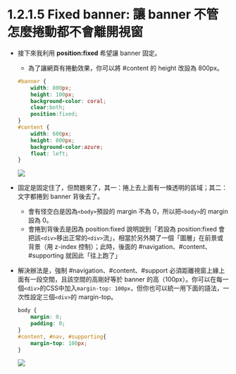 # 1.2.1.5 Fixed banner: 讓 banner 不管怎麼捲動都不會離開視窗

* 接下來我利用 **position:fixed** 希望讓 banner 固定。
	* 為了讓網頁有捲動效果，你可以將 #content 的 height 改設為 800px。
	```css
	#banner {
		width: 800px;
		height: 100px;
		background-color: coral;
		clear:both;
		position:fixed;
	}
	#content {
		width: 600px;
		height: 800px;
		background-color:azure;
		float: left;
	}
	```
	![](/assets/img14.gif)
* 固定是固定住了，但問題來了，其一：捲上去上面有一條透明的區域；其二：文字都捲到 banner 背後去了。
	* 會有怪空白是因為`<body>`預設的 margin 不為 0，所以把`<body>`的 margin設為 0。
	* 會捲到背後去是因為 position:fixed 說明說到「若設為 position:fixed 會把該`<div>`移出正常的`<div>`流」，相當於另外開了一個「圖層」在前景或背景（用 z-index 控制）；此時，後面的 #navigation、#content、#supporting 就因此「往上跑了」
* 解決辦法是，強制 #navigation、#content、#support 必須距離視窗上緣上面有一段空間，且該空間的高剛好等於 banner 的高（100px）。你可以在每一個`<div>`的CSS中加入`margin-top: 100px`，但你也可以統一用下面的語法，一次性設定三個`<div>`的 margin-top。

	```css
	body {
		margin: 0;
		padding: 0;
	}
	#content, #nav, #supporting{
		margin-top: 100px;
	}
	```
	![](/assets/img15.gif)
